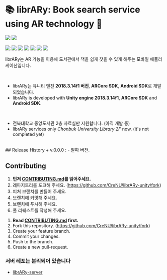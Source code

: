 # 📚 librARy: Book search service using AR technology 📱

![](https://img.shields.io/badge/librARy-unity-orange)
![](https://img.shields.io/badge/unity-v.2018.3.14f1-orange)

![](https://img.shields.io/github/languages/count/crenu/library-unity)
![](https://img.shields.io/github/languages/top/crenu/library-unity)
![](https://img.shields.io/github/languages/code-size/crenu/library-unity)
![](https://img.shields.io/github/repo-size/crenu/library-unity)
![](https://img.shields.io/github/issues/crenu/library-unity)
![](https://img.shields.io/github/issues-closed/crenu/library-unity)
![](https://img.shields.io/github/last-commit/crenu/library-unity)

librARy는 AR 기능을 이용해 도서관에서 책을 쉽게 찾을 수 있게 해주는 모바일 애플리케이션입니다.

<br>

- librARy는 유니티 엔진 **2018.3.14f1 버전**, **ARCore SDK**, **Android SDK**로 개발되었습니다.
- librARy is developed with **Unity engine 2018.3.14f1**, **ARCore SDK** and **Android SDK**.
<br>

- 전북대학교 중앙도서관 2층 자료실만 지원합니다. (아직 개발 중)
- librARy services only *Chonbuk University Library 2F* now. (it's not completed yet)

<br>
## Release History
+ v.0.0.0 :
  - 알파 버전.

## Contributing
1. **먼저 [CONTRIBUTING.md](./CONTRIBUTING.md)를 읽어주세요.**
2. 레파지토리를 포크해 주세요. (https://github.com/CreNU/librARy-unity/fork)
3. 피처 브랜치를 만들어 주세요.
4. 브랜치에 커밋해 주세요.
5. 브랜치에 푸시해 주세요.
6. 풀 리퀘스트를 작성해 주세요.
<!-- -->
1. **Read [CONTRIBUTING.md](./CONTRIBUTING.md) first.**
2. Fork this repository. (https://github.com/CreNU/librARy-unity/fork)
3. Create your feature branch.
4. Commit your changes.
5. Push to the branch.
6. Create a new pull-request.

### 서버 레포는 분리되어 있습니다
+ [librARy-server](https://github.com/CreNU/librARy-server)




[Wiki]: https://github.com/CreNU/librARy-unity/wiki
